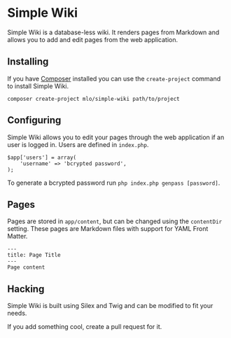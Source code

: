 # Simple Wiki

Simple Wiki is a database-less wiki. It renders pages from Markdown and allows
you to add and edit pages from the web application.

## Installing

If you have [Composer](https://getcomposer.org) installed you can use the
`create-project` command to install Simple Wiki.

    composer create-project mlo/simple-wiki path/to/project

## Configuring

Simple Wiki allows you to edit your pages through the web application if an
user is logged in. Users are defined in `index.php`.

    $app['users'] = array(
        'username' => 'bcrypted password',
    );

To generate a bcrypted password run `php index.php genpass [password]`.

## Pages

Pages are stored in `app/content`, but can be changed using the `contentDir`
setting. These pages are Markdown files with support for YAML Front Matter.

    ---
    title: Page Title
    ---
    Page content

## Hacking

Simple Wiki is built using Silex and Twig and can be modified to fit your needs.

If you add something cool, create a pull request for it.
